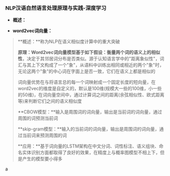### NLP汉语自然语言处理原理与实践-深度学习
- **概述：**
>
>
>
>
- **word2vec词向量：**
> **概述：**称为NLP在语义相似度计算中的重大突破
>
>**原理：**Word2vec词向量模型基于如下假设：衡量两个词的**语义上的相似性**，决定于其邻居词分布是否类似。源于认知语言学中的"距离象似性"，词汇与其上下文构成了一个"象"，从语料中训练出相同或相近的两个"象"时，无论这两个"象"的中心词在字面上是否一致，它们在语义上都是相似的
>
>词向量优势在与将语言总的每一个词映射成一个固定长度的短向量，在word2vec的维度是自定义的，默认是100维(规模大一些的100维，小一些的50维)，在词向量空间中，通过计算词之间的距离(余弦相似性、欧式距离等)来判断它们之间的语义相似度
>
> **CBOW模型：**输入是周围词的词向量，输出是当前词的词向量，通过周围的词预测当前词
>
> **skip-gram模型：**输入的当前词的词向量，输出是周围词的词向量，通过当前词来预测周围的词
>
>
>**应用：**基于词向量的LSTM架构在中文分词、词性标注、语义组块、命名实体识别方面都取得了良好的效果，在精度上与概率图模型不相上下，但是产生的模型要小得多
>
>
>
>
>
>
>
>
>
>














































a
